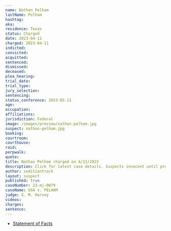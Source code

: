 ```yaml
---
name: Nathan Pelham
lastName: Pelham
hashtag: 
aka:
residence: Texas
status: Charged
date: 2023-04-11
charged: 2023-04-11
indicted:
convicted:
acquitted:
sentenced:
dismissed:
deceased:
plea_hearing:
trial_date:
trial_type:
jury_selection:
sentencing:
status_conference: 2023-05-11
age:
occupation:
affiliations:
jurisdiction: Federal
image: /images/preview/nathan-pelham.jpg
suspect: nathan-pelham.jpg
booking:
courtroom:
courthouse:
raid:
perpwalk:
quote:
title: Nathan Pelham charged on 4/11/2023
description: Click for latest case details. Suspects innocent until proven guilty.
author: seditiontrack
layout: suspect
published: true
caseNumber: 23-mj-0079
caseName: USA v. PELHAM
judge: G. M. Harvey
videos:
charges:
sentence:
---
```

- [Statement of Facts](https://storage.courtlistener.com/recap/gov.uscourts.dcd.254102/gov.uscourts.dcd.254102.1.1.pdf)
